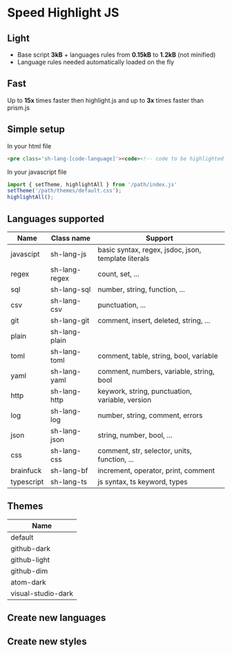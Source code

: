 # Speed Highlight JS

## Light

  * Base script **3kB** + languages rules from **0.15kB** to **1.2kB** (not minified)
  * Language rules needed automatically loaded on the fly

## Fast

Up to **15x** times faster then highlight.js and up to **3x** times faster than prism.js

## Simple setup

In your html file
```html
<pre class='sh-lang-[code-language]'><code><!-- code to be highlighted --></code></pre>
```

In your javascript file
```js
import { setTheme, highlightAll } from '/path/index.js'
setTheme('/path/themes/default.css');
highlightAll();
```
## Languages supported

| Name       | Class name    | Support                                             |
| ---------- | ------------- | -------                                             |
| javascipt  | sh-lang-js    | basic syntax, regex, jsdoc, json, template literals |
| regex      | sh-lang-regex | count, set, ...                                     |
| sql        | sh-lang-sql   | number, string, function, ...                       |
| csv        | sh-lang-csv   | punctuation, ...                                    |
| git        | sh-lang-git   | comment, insert, deleted, string, ...               |
| plain      | sh-lang-plain |                                                     |
| toml       | sh-lang-toml  | comment, table, string, bool, variable              |
| yaml       | sh-lang-yaml  | comment, numbers, variable, string, bool            |
| http       | sh-lang-http  | keywork, string, punctuation, variable, version     |
| log        | sh-lang-log   | number, string, comment, errors                     |
| json       | sh-lang-json  | string, number, bool, ...                           |
| css        | sh-lang-css   | comment, str, selector, units, function, ...        |
| brainfuck  | sh-lang-bf    | increment, operator, print, comment                 |
| typescript | sh-lang-ts    | js syntax, ts keyword, types                        |

## Themes

| Name                |
| ------------------- |
| default             |
| github-dark         |
| github-light        |
| github-dim          |
| atom-dark           |
| visual-studio-dark  |

## Create new languages

## Create new styles
